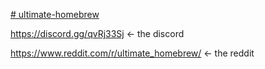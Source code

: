 [# ultimate-homebrew
](https://github.com/longjoel/ultimate-homebrew/wiki/getting-started)

https://discord.gg/qvRj33Sj <- the discord


https://www.reddit.com/r/ultimate_homebrew/ <- the reddit

